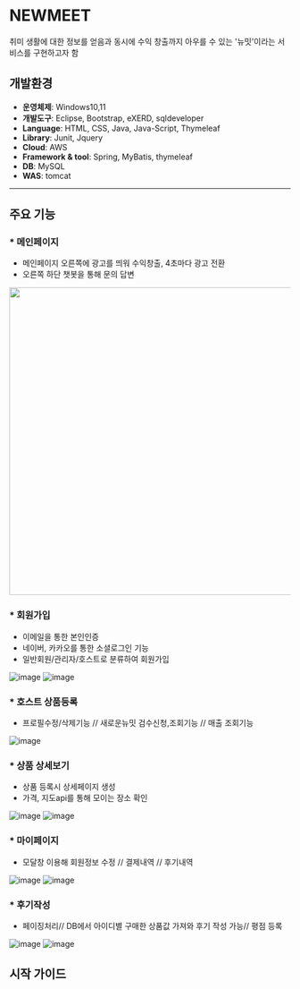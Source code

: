 
# NEWMEET 
취미 생활에 대한 정보를 얻음과 동시에 수익 창출까지 아우를 수 있는 '뉴밋'이라는 서비스를 구현하고자 함

## 개발환경

- **운영체제**: Windows10,11
- **개발도구**: Eclipse, Bootstrap, eXERD, sqldeveloper
- **Language**: HTML, CSS, Java, Java-Script, Thymeleaf
- **Library**: Junit, Jquery
- **Cloud**: AWS
- **Framework & tool**: Spring, MyBatis, thymeleaf
- **DB**: MySQL
- **WAS**: tomcat
---

## 주요 기능
### * 메인페이지  
- 메인페이지 오른쪽에 광고를 띄워 수익창출, 4초마다 광고 전환
- 오른쪽 하단 챗봇을 통해 문의 답변 
 <img src="https://user-images.githubusercontent.com/106422700/226176912-acdb0820-e55d-422b-9e56-7a1b5d34f967.png" width="1000px" height="550px"/> 
 
 ### * 회원가입
 - 이메일을 통한 본인인증
 - 네이버, 카카오를 통한 소셜로그인 기능
 - 일반회원/관리자/호스트로 분류하여 회원가입
 
![image](https://user-images.githubusercontent.com/106422700/226180843-f63f6ae0-1417-496d-8548-8f418c33f88a.png)
![image](https://user-images.githubusercontent.com/106422700/226180786-61d16d22-03ed-4eb7-8637-81f359a44e52.png) 

### * 호스트 상품등록
 
 - 프로필수정/삭제기능 // 새로운뉴밋 검수신청,조회기능 // 매출 조회기능

![image](https://user-images.githubusercontent.com/106422700/226181232-0b0f902b-9b1e-420a-b59d-d2420275ff56.png)

### * 상품 상세보기
 
 - 상품 등록시 상세페이지 생성
 - 가격, 지도api를 통해 모이는 장소 확인
 
![image](https://user-images.githubusercontent.com/106422700/226181609-3c83747d-f734-439c-ab36-d2201128d64c.png)
![image](https://user-images.githubusercontent.com/106422700/226181623-6da40cbf-d663-4b65-9165-e56d8bf1cb79.png)

### * 마이페이지
 - 모달창 이용해 회원정보 수정 // 결제내역 // 후기내역 
 
![image](https://user-images.githubusercontent.com/106422700/226182486-16439664-8be4-479b-baa7-e608bd361991.png)
![image](https://user-images.githubusercontent.com/106422700/226182544-1e1a0630-f52b-4c05-8175-98f224e31b15.png)


### * 후기작성
- 페이징처리// DB에서 아이디별 구매한 상품값 가져와 후기 작성 가능// 평점 등록

![image](https://user-images.githubusercontent.com/106422700/226182006-f4ec0da8-2b4d-4372-9f7b-f0abfaf2bde6.png)
![image](https://user-images.githubusercontent.com/106422700/226182337-0207f6a1-bec2-4b60-bec6-7055afa8533c.png)

## 시작 가이드



 

